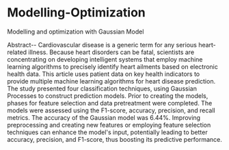 # Modelling-Optimization
Modelling and optimization with Gaussian Model

Abstract-- Cardiovascular disease is a generic term for any serious heart-related illness. Because heart disorders can be fatal, scientists are concentrating on developing intelligent systems that employ machine learning algorithms to precisely identify heart ailments based on electronic health data. This article uses patient data on key health indicators to provide multiple machine learning algorithms for heart disease prediction. The study presented four classification techniques, using Gaussian Processes to construct prediction models. Prior to creating the models, phases for feature selection and data pretreatment were completed. The models were assessed using the F1-score, accuracy, precision, and recall metrics. The accuracy of the Gaussian model was 6.44%.
Improving preprocessing and creating new features or employing feature selection techniques can enhance the model's input, potentially leading to better accuracy, precision, and F1-score, thus boosting its predictive performance.


